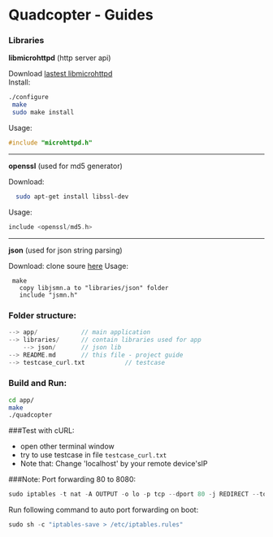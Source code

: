 # Quadcopter - Guides
### Libraries

 **libmicrohttpd** (http server api)  
 
   Download [lastest libmicrohttpd](http://ftpmirror.gnu.org/libmicrohttpd/libmicrohttpd-0.9.49.tar.gz)  
   Install:
   
```sh
./configure
 make
 sudo make install
```

   Usage:
```c
#include "microhttpd.h"
```
   

----------


**openssl** (used for md5 generator)

   Download:
   
```sh 
  sudo apt-get install libssl-dev
```
  
  Usage:
  
```c
include <openssl/md5.h>
```


----------

**json** (used for json string parsing)

  Download: clone soure [here](https://github.com/zserge/jsmn)
  Usage:
      
	 make
	   copy libjsmn.a to "libraries/json" folder  
	   include "jsmn.h"
   
### Folder structure:
```c
--> app/            // main application  
--> libraries/      // contain libraries used for app  
    --> json/       // json lib  
--> README.md       // this file - project guide  
--> testcase_curl.txt           // testcase  
```

### Build and Run:

```sh
cd app/
make
./quadcopter
```
###Test with cURL:
- open other terminal window
- try to use testcase in file `testcase_curl.txt`
- Note that: Change 'localhost' by your remote device'sIP

###Note:
Port forwarding 80 to 8080:
```c
sudo iptables -t nat -A OUTPUT -o lo -p tcp --dport 80 -j REDIRECT --to-port 8080
```
Run following command to auto port forwarding on boot:
```c
sudo sh -c "iptables-save > /etc/iptables.rules"
```